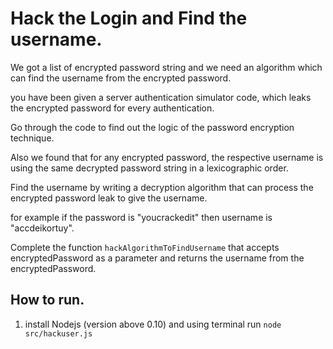 Hack the Login and Find the username.
====================================

We got a list of encrypted password string and we need an algorithm which can find the username from the encrypted password.

you have been given a server authentication simulator code, which leaks the encrypted password for every authentication.

Go through the code to find out the logic of the password encryption technique.

Also we found that for any encrypted password,
the respective username is using the same decrypted password string in a lexicographic order.

Find the username by writing a decryption algorithm that can process the encrypted password leak to give the username.

for example if the password is "youcrackedit" then username is "accdeikortuy".

Complete the function `hackAlgorithmToFindUsername` that accepts encryptedPassword as a parameter
and returns the username from the encryptedPassword.

How to run.
-----------
1. install Nodejs (version above 0.10) and using terminal run `node src/hackuser.js`
